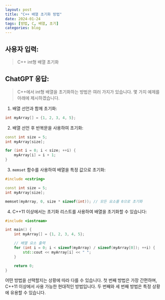 ```yaml
---
layout: post
title: "C++ 배열 초기화 방법"
date: 2024-01-24
tags: [방법, C, 배열, 초기]
categories: blog
---
```


## 사용자 입력:
> C++ int형 배열 초기화

## ChatGPT 응답:
> C++에서 int형 배열을 초기화하는 방법은 여러 가지가 있습니다. 몇 가지 예제를 아래에 제시하겠습니다.

1. 배열 선언과 함께 초기화:

```cpp
int myArray[] = {1, 2, 3, 4, 5};
```

2. 배열 선언 후 반복문을 사용하여 초기화:

```cpp
const int size = 5;
int myArray[size];

for (int i = 0; i < size; ++i) {
    myArray[i] = i + 1;
}
```

3. `memset` 함수를 사용하여 배열을 특정 값으로 초기화:

```cpp
#include <cstring>

const int size = 5;
int myArray[size];

memset(myArray, 0, size * sizeof(int)); // 모든 요소를 0으로 초기화
```

4. C++11 이상에서는 초기화 리스트를 사용하여 배열을 초기화할 수 있습니다:

```cpp
#include <iostream>

int main() {
    int myArray[] = {1, 2, 3, 4, 5};

    // 배열 요소 출력
    for (int i = 0; i < sizeof(myArray) / sizeof(myArray[0]); ++i) {
        std::cout << myArray[i] << " ";
    }

    return 0;
}
```

어떤 방법을 선택할지는 상황에 따라 다를 수 있습니다. 첫 번째 방법은 가장 간편하며, C++11 이상에서 사용 가능한 현대적인 방법입니다. 두 번째와 세 번째 방법은 특정 상황에 유용할 수 있습니다.

